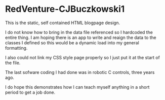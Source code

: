 # RedVenture-CJBuczkowski1

This is the static, self contained HTML blogpage design.

I do not know how to bring in the data file referenced so I hardcoded the entire thing.  I am hoping there is an app to write and reaign the data to the classes I defined so this would be a dynamic load into my general formatting.

I also could not link my CSS style page properly so I just put it at the start of the file.

The last sofware coding I had done was in robotic C controls, three years ago.

I do hope this demonstrates how I can teach myself anything in a short period to get a job done.
